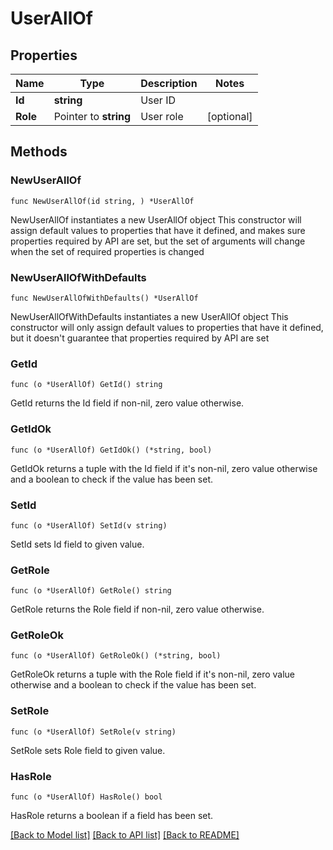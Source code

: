 # UserAllOf

## Properties

Name | Type | Description | Notes
------------ | ------------- | ------------- | -------------
**Id** | **string** | User ID | 
**Role** | Pointer to **string** | User role | [optional] 

## Methods

### NewUserAllOf

`func NewUserAllOf(id string, ) *UserAllOf`

NewUserAllOf instantiates a new UserAllOf object
This constructor will assign default values to properties that have it defined,
and makes sure properties required by API are set, but the set of arguments
will change when the set of required properties is changed

### NewUserAllOfWithDefaults

`func NewUserAllOfWithDefaults() *UserAllOf`

NewUserAllOfWithDefaults instantiates a new UserAllOf object
This constructor will only assign default values to properties that have it defined,
but it doesn't guarantee that properties required by API are set

### GetId

`func (o *UserAllOf) GetId() string`

GetId returns the Id field if non-nil, zero value otherwise.

### GetIdOk

`func (o *UserAllOf) GetIdOk() (*string, bool)`

GetIdOk returns a tuple with the Id field if it's non-nil, zero value otherwise
and a boolean to check if the value has been set.

### SetId

`func (o *UserAllOf) SetId(v string)`

SetId sets Id field to given value.


### GetRole

`func (o *UserAllOf) GetRole() string`

GetRole returns the Role field if non-nil, zero value otherwise.

### GetRoleOk

`func (o *UserAllOf) GetRoleOk() (*string, bool)`

GetRoleOk returns a tuple with the Role field if it's non-nil, zero value otherwise
and a boolean to check if the value has been set.

### SetRole

`func (o *UserAllOf) SetRole(v string)`

SetRole sets Role field to given value.

### HasRole

`func (o *UserAllOf) HasRole() bool`

HasRole returns a boolean if a field has been set.


[[Back to Model list]](../README.md#documentation-for-models) [[Back to API list]](../README.md#documentation-for-api-endpoints) [[Back to README]](../README.md)


